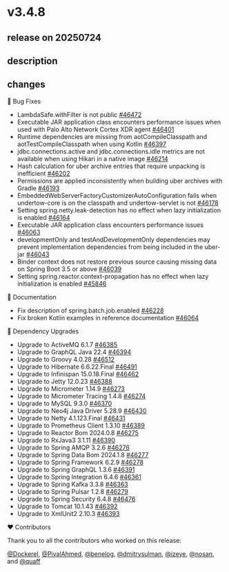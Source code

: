 # v3.4.8

## release on 20250724
## description
## changes
🐞 Bug Fixes

* LambdaSafe.withFilter is not public <a href="https://github.com/spring-projects/spring-boot/issues/46472" data-hovercard-type="issue" data-hovercard-url="/spring-projects/spring-boot/issues/46472/hovercard">#46472</a>
* Executable JAR application class encounters performance issues when used with Palo Alto Network Cortex XDR agent <a href="https://github.com/spring-projects/spring-boot/issues/46401" data-hovercard-type="issue" data-hovercard-url="/spring-projects/spring-boot/issues/46401/hovercard">#46401</a>
* Runtime dependencies are missing from aotCompileClasspath and aotTestCompileClasspath when using Kotlin <a href="https://github.com/spring-projects/spring-boot/issues/46397" data-hovercard-type="issue" data-hovercard-url="/spring-projects/spring-boot/issues/46397/hovercard">#46397</a>
* jdbc.connections.active and jdbc.connections.idle metrics are not available when using Hikari in a native image <a href="https://github.com/spring-projects/spring-boot/issues/46214" data-hovercard-type="issue" data-hovercard-url="/spring-projects/spring-boot/issues/46214/hovercard">#46214</a>
* Hash calculation for uber archive entries that require unpacking is inefficient <a href="https://github.com/spring-projects/spring-boot/issues/46202" data-hovercard-type="issue" data-hovercard-url="/spring-projects/spring-boot/issues/46202/hovercard">#46202</a>
* Permissions are applied inconsistently when building uber archives with Gradle <a href="https://github.com/spring-projects/spring-boot/issues/46193" data-hovercard-type="issue" data-hovercard-url="/spring-projects/spring-boot/issues/46193/hovercard">#46193</a>
* EmbeddedWebServerFactoryCustomizerAutoConfiguration fails when undertow-core is on the classpath and undertow-servlet is not <a href="https://github.com/spring-projects/spring-boot/issues/46178" data-hovercard-type="issue" data-hovercard-url="/spring-projects/spring-boot/issues/46178/hovercard">#46178</a>
* Setting spring.netty.leak-detection has no effect when lazy initialization is enabled <a href="https://github.com/spring-projects/spring-boot/pull/46164" data-hovercard-type="pull_request" data-hovercard-url="/spring-projects/spring-boot/pull/46164/hovercard">#46164</a>
* Executable JAR application class encounters performance issues <a href="https://github.com/spring-projects/spring-boot/issues/46063" data-hovercard-type="issue" data-hovercard-url="/spring-projects/spring-boot/issues/46063/hovercard">#46063</a>
* developmentOnly and testAndDevelopmentOnly dependencies may prevent implementation dependencies from being included in the uber-jar <a href="https://github.com/spring-projects/spring-boot/issues/46043" data-hovercard-type="issue" data-hovercard-url="/spring-projects/spring-boot/issues/46043/hovercard">#46043</a>
* Binder context does not restore previous source causing missing data on Spring Boot 3.5 or above <a href="https://github.com/spring-projects/spring-boot/issues/46039" data-hovercard-type="issue" data-hovercard-url="/spring-projects/spring-boot/issues/46039/hovercard">#46039</a>
* Setting spring.reactor.context-propagation has no effect when lazy initialization is enabled <a href="https://github.com/spring-projects/spring-boot/issues/45846" data-hovercard-type="issue" data-hovercard-url="/spring-projects/spring-boot/issues/45846/hovercard">#45846</a>

📔 Documentation

* Fix description of spring.batch.job.enabled <a href="https://github.com/spring-projects/spring-boot/pull/46228" data-hovercard-type="pull_request" data-hovercard-url="/spring-projects/spring-boot/pull/46228/hovercard">#46228</a>
* Fix broken Kotlin examples in reference documentation <a href="https://github.com/spring-projects/spring-boot/pull/46064" data-hovercard-type="pull_request" data-hovercard-url="/spring-projects/spring-boot/pull/46064/hovercard">#46064</a>

🔨 Dependency Upgrades

* Upgrade to ActiveMQ 6.1.7 <a href="https://github.com/spring-projects/spring-boot/issues/46385" data-hovercard-type="issue" data-hovercard-url="/spring-projects/spring-boot/issues/46385/hovercard">#46385</a>
* Upgrade to GraphQL Java 22.4 <a href="https://github.com/spring-projects/spring-boot/issues/46394" data-hovercard-type="issue" data-hovercard-url="/spring-projects/spring-boot/issues/46394/hovercard">#46394</a>
* Upgrade to Groovy 4.0.28 <a href="https://github.com/spring-projects/spring-boot/issues/46512" data-hovercard-type="issue" data-hovercard-url="/spring-projects/spring-boot/issues/46512/hovercard">#46512</a>
* Upgrade to Hibernate 6.6.22.Final <a href="https://github.com/spring-projects/spring-boot/issues/46491" data-hovercard-type="issue" data-hovercard-url="/spring-projects/spring-boot/issues/46491/hovercard">#46491</a>
* Upgrade to Infinispan 15.0.18.Final <a href="https://github.com/spring-projects/spring-boot/issues/46462" data-hovercard-type="issue" data-hovercard-url="/spring-projects/spring-boot/issues/46462/hovercard">#46462</a>
* Upgrade to Jetty 12.0.23 <a href="https://github.com/spring-projects/spring-boot/issues/46388" data-hovercard-type="issue" data-hovercard-url="/spring-projects/spring-boot/issues/46388/hovercard">#46388</a>
* Upgrade to Micrometer 1.14.9 <a href="https://github.com/spring-projects/spring-boot/issues/46273" data-hovercard-type="issue" data-hovercard-url="/spring-projects/spring-boot/issues/46273/hovercard">#46273</a>
* Upgrade to Micrometer Tracing 1.4.8 <a href="https://github.com/spring-projects/spring-boot/issues/46274" data-hovercard-type="issue" data-hovercard-url="/spring-projects/spring-boot/issues/46274/hovercard">#46274</a>
* Upgrade to MySQL 9.3.0 <a href="https://github.com/spring-projects/spring-boot/issues/46370" data-hovercard-type="issue" data-hovercard-url="/spring-projects/spring-boot/issues/46370/hovercard">#46370</a>
* Upgrade to Neo4j Java Driver 5.28.9 <a href="https://github.com/spring-projects/spring-boot/issues/46430" data-hovercard-type="issue" data-hovercard-url="/spring-projects/spring-boot/issues/46430/hovercard">#46430</a>
* Upgrade to Netty 4.1.123.Final <a href="https://github.com/spring-projects/spring-boot/issues/46431" data-hovercard-type="issue" data-hovercard-url="/spring-projects/spring-boot/issues/46431/hovercard">#46431</a>
* Upgrade to Prometheus Client 1.3.10 <a href="https://github.com/spring-projects/spring-boot/issues/46389" data-hovercard-type="issue" data-hovercard-url="/spring-projects/spring-boot/issues/46389/hovercard">#46389</a>
* Upgrade to Reactor Bom 2024.0.8 <a href="https://github.com/spring-projects/spring-boot/issues/46275" data-hovercard-type="issue" data-hovercard-url="/spring-projects/spring-boot/issues/46275/hovercard">#46275</a>
* Upgrade to RxJava3 3.1.11 <a href="https://github.com/spring-projects/spring-boot/issues/46390" data-hovercard-type="issue" data-hovercard-url="/spring-projects/spring-boot/issues/46390/hovercard">#46390</a>
* Upgrade to Spring AMQP 3.2.6 <a href="https://github.com/spring-projects/spring-boot/issues/46276" data-hovercard-type="issue" data-hovercard-url="/spring-projects/spring-boot/issues/46276/hovercard">#46276</a>
* Upgrade to Spring Data Bom 2024.1.8 <a href="https://github.com/spring-projects/spring-boot/issues/46277" data-hovercard-type="issue" data-hovercard-url="/spring-projects/spring-boot/issues/46277/hovercard">#46277</a>
* Upgrade to Spring Framework 6.2.9 <a href="https://github.com/spring-projects/spring-boot/issues/46278" data-hovercard-type="issue" data-hovercard-url="/spring-projects/spring-boot/issues/46278/hovercard">#46278</a>
* Upgrade to Spring GraphQL 1.3.6 <a href="https://github.com/spring-projects/spring-boot/issues/46391" data-hovercard-type="issue" data-hovercard-url="/spring-projects/spring-boot/issues/46391/hovercard">#46391</a>
* Upgrade to Spring Integration 6.4.6 <a href="https://github.com/spring-projects/spring-boot/issues/46361" data-hovercard-type="issue" data-hovercard-url="/spring-projects/spring-boot/issues/46361/hovercard">#46361</a>
* Upgrade to Spring Kafka 3.3.8 <a href="https://github.com/spring-projects/spring-boot/issues/46363" data-hovercard-type="issue" data-hovercard-url="/spring-projects/spring-boot/issues/46363/hovercard">#46363</a>
* Upgrade to Spring Pulsar 1.2.8 <a href="https://github.com/spring-projects/spring-boot/issues/46279" data-hovercard-type="issue" data-hovercard-url="/spring-projects/spring-boot/issues/46279/hovercard">#46279</a>
* Upgrade to Spring Security 6.4.8 <a href="https://github.com/spring-projects/spring-boot/issues/46476" data-hovercard-type="issue" data-hovercard-url="/spring-projects/spring-boot/issues/46476/hovercard">#46476</a>
* Upgrade to Tomcat 10.1.43 <a href="https://github.com/spring-projects/spring-boot/issues/46392" data-hovercard-type="issue" data-hovercard-url="/spring-projects/spring-boot/issues/46392/hovercard">#46392</a>
* Upgrade to XmlUnit2 2.10.3 <a href="https://github.com/spring-projects/spring-boot/issues/46393" data-hovercard-type="issue" data-hovercard-url="/spring-projects/spring-boot/issues/46393/hovercard">#46393</a>

❤️ Contributors

Thank you to all the contributors who worked on this release:

<a class="user-mention notranslate" data-hovercard-type="user" data-hovercard-url="/users/Dockerel/hovercard" data-octo-click="hovercard-link-click" data-octo-dimensions="link_type:self" href="https://github.com/Dockerel">@Dockerel</a>, <a class="user-mention notranslate" data-hovercard-type="user" data-hovercard-url="/users/PiyalAhmed/hovercard" data-octo-click="hovercard-link-click" data-octo-dimensions="link_type:self" href="https://github.com/PiyalAhmed">@PiyalAhmed</a>, <a class="user-mention notranslate" data-hovercard-type="user" data-hovercard-url="/users/benelog/hovercard" data-octo-click="hovercard-link-click" data-octo-dimensions="link_type:self" href="https://github.com/benelog">@benelog</a>, <a class="user-mention notranslate" data-hovercard-type="user" data-hovercard-url="/users/dmitrysulman/hovercard" data-octo-click="hovercard-link-click" data-octo-dimensions="link_type:self" href="https://github.com/dmitrysulman">@dmitrysulman</a>, <a class="user-mention notranslate" data-hovercard-type="user" data-hovercard-url="/users/izeye/hovercard" data-octo-click="hovercard-link-click" data-octo-dimensions="link_type:self" href="https://github.com/izeye">@izeye</a>, <a class="user-mention notranslate" data-hovercard-type="user" data-hovercard-url="/users/nosan/hovercard" data-octo-click="hovercard-link-click" data-octo-dimensions="link_type:self" href="https://github.com/nosan">@nosan</a>, and <a class="user-mention notranslate" data-hovercard-type="user" data-hovercard-url="/users/quaff/hovercard" data-octo-click="hovercard-link-click" data-octo-dimensions="link_type:self" href="https://github.com/quaff">@quaff</a>

